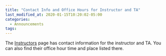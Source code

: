 ```yaml
---
title: "Contact Info and Office Hours for Instructor and TA"
last_modified_at: 2020-01-15T10:20:02-05:00
categories:
  - Announcements
tags:
---
```


The [Instructors](/instructors/) page has contact information for the instructor and TA.  You can also find their office hour time and place listed there.